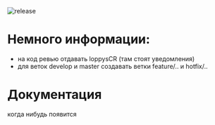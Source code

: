 <img alt="release" src="https://img.shields.io/github/v/release/loppys/core">

# Немного информации:
- на код ревью отдавать loppysCR (там стоят уведомления)
- для веток develop и master создавать ветки feature/.. и hotfix/..

# Документация

когда нибудь появится
